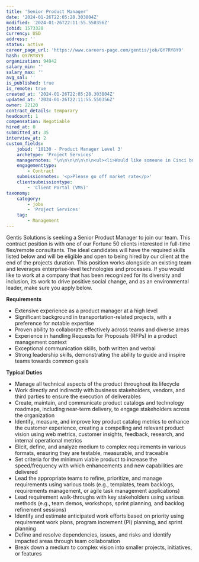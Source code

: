 ```yaml
---
title: 'Senior Product Manager'
date: '2024-01-26T22:05:28.303804Z'
modified: '2024-01-26T22:11:55.550356Z'
jobid: 1573328
currency: USD
address: ''
status: active
career_page_url: 'https://www.careers-page.com/gentis/job/QY7RY8Y9'
hash: QY7RY8Y9
organization: 94942
salary_min: ''
salary_max: ''
avg_sal: ''
is_published: true
is_remote: true
created_at: '2024-01-26T22:05:28.303804Z'
updated_at: '2024-01-26T22:11:55.550356Z'
owner: 22120
contract_details: temporary
headcount: 1
compensation: Negotiable
hired_at: 0
submitted_at: 35
interview_at: 2
custom_fields:
    jobid: '10130 - Product Manager Level 3'
    archetype: 'Project Services'
    managernotes: "\n\n\n\n\n\n\n<ul><li>Would like someone in Cinci but would be open to remote. The Kroger Transportation center is in Nashville if they could be located there, that is a bonus!</li><li><span style=\"font-family: inherit; font-size: 0.875rem;\" data-redactor-span=\"true\" data-redactor-style-cache=\"font-family: inherit; font-size: 0.875rem;\">Prescreen is 5 questions and a game</span></li><li>Main skill set: product manager experience (high level), transportation experience would be top notice, the ability to work across teams and areas, RFP experience. </li><li>Very strong communication and leadership skills</li><li>no travel but if in Nashville, they could go in an meet with the team. </li><li>Horizontal PM: help Kroger strategically align all things together, within the transportation space</li><li>Request for proposal (RFP)- going to 3rd party vendors about their software, analyzing, scoring that along with business partners and other areas of engineering. needing someone very good at bringing teams and people together to solve a problem. Work heavily with 3rd parties. </li><li>Big, very complex project</li></ul>\n<p>Interview process will be one interview (might be 2 depending on the candidate)</p>\n<p>Needing filled asap- The person in this role is on a special assignment so that is why there is a need.</p>"
    engagementtype:
        - Contract
    submissionnotes: '<p>Please go off market rate</p>'
    clientsubmissiontype:
        - 'Client Portal (VMS)'
taxonomy:
    category:
        - jobs
        - 'Project Services'
    tag:
        - Management
---
```


<p>﻿Gentis Solutions is seeking a Senior Product Manager to join our team. This contract position is with one of our Fortune 50 clients interested in full-time flex/remote consultants. The ideal candidates will have the required skills listed below and will be eligible and open to being hired by our client at the end of the projects duration. This position works alongside an existing team and leverages enterprise-level technologies and processes. If you would like to work at a company that has been recognized for its diversity and inclusion, its work to drive positive social change, and as an environmental leader, make sure you apply below.<br></p>
<p><strong>﻿Requirements</strong></p>
<ul><li>Extensive experience as a product manager at a high level</li><li>Significant background in transportation-related projects, with a preference for notable expertise</li><li>Proven ability to collaborate effectively across teams and diverse areas</li><li>Experience in handling Requests for Proposals (RFPs) in a product management context</li><li>Exceptional communication skills, both written and verbal</li><li>Strong leadership skills, demonstrating the ability to guide and inspire teams towards common goals</li></ul>
<p><strong style="font-family: inherit; font-size: 0.875rem;">﻿Typical Duties</strong><br></p>
<ul><li>Manage all technical aspects of the product throughout its lifecycle</li><li>Work directly and indirectly with business stakeholders, vendors, and third parties to ensure the execution of deliverables</li><li>Create, maintain, and communicate product catalogs and technology roadmaps, including near-term delivery, to engage stakeholders across the organization</li><li>Identify, measure, and improve key product catalog metrics to enhance the customer experience, creating a compelling and relevant product vision using web metrics, customer insights, feedback, research, and internal operational metrics</li><li>Elicit, define, and analyze medium to complex requirements in various formats, ensuring they are testable, measurable, and traceable</li><li>Set criteria for the minimum viable product to increase the speed/frequency with which enhancements and new capabilities are delivered</li><li>Lead the appropriate teams to refine, prioritize, and manage requirements using various tools (e.g., templates, team backlogs, requirements management, or agile task management applications)</li><li>Lead requirement walk-throughs with key stakeholders using various methods (e.g., team demos, workshops, sprint planning, and backlog refinement sessions)</li><li>Identify and estimate anticipated work efforts based on priority using requirement work plans, program increment (PI) planning, and sprint planning</li><li>Define and resolve dependencies, issues, and risks and identify impacted areas through team collaboration</li><li>Break down a medium to complex vision into smaller projects, initiatives, or features</li></ul>